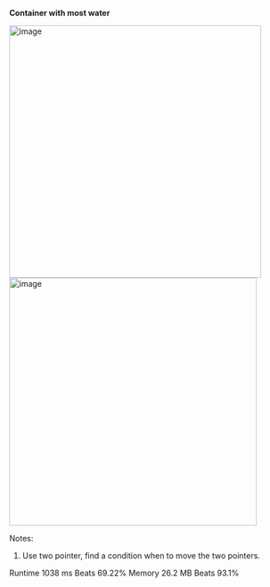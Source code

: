 **Container with most water**

<img width="452" alt="image" src="https://user-images.githubusercontent.com/25766765/208976008-d36dbbcf-4b79-4ddd-bd60-0c97d32eecf8.png">

<img width="444" alt="image" src="https://user-images.githubusercontent.com/25766765/208976052-c0595a31-2190-4109-adc9-882f125cdd8e.png">

Notes:
1. Use two pointer, find a condition when to move the two pointers.

Runtime
1038 ms
Beats
69.22%
Memory
26.2 MB
Beats
93.1%
